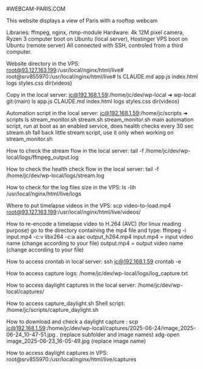 #WEBCAM-PARIS.COM

This website displays a view of Paris with a rooftop webcam

Libraries: ffmpeg,  nginx, rtmp-module
Hardware: 4k 12M pixel camera, Ryzen 3 computer boot on Ubuntu (local server), Hostinger VPS boot on Ubuntu (remote server)
All connected with SSH, controled from a third computer.

Website directory in the VPS: root@93.127.163.199:/usr/local/nginx/html/live#
root@srv855970:/usr/local/nginx/html/live# ls
CLAUDE.md  app.js  index.html  logs  styles.css dir(videos)

Copy in the local server: jc@192.168.1.59:/home/jc/dev/wp-local
➜  wp-local git:(main) ls
app.js  CLAUDE.md  index.html  logs  styles.css  dir(videos)

Automation script in the local server: jc@192.168.1.59:/home/jc/scripts
➜  scripts ls
stream_monitor.sh  stream.sh
stream_monitor.sh main automation script, run at boot as an enabled service, does health checks every 30 sec
stream.sh fall back little stream script, use it only when working on stream_monitor.sh

How to check the stream flow in the local server:
tail -f /home/jc/dev/wp-local/logs/ffmpeg_output.log

How to check the health check flow in the local server:
tail -f /home/jc/dev/wp-local/logs/stream.log

How to check for the log files size in the VPS:
ls -lih /usr/local/nginx/html/live/logs

Where to put timelapse videos in the VPS:
scp video-to-load.mp4 root@93.127.163.199:/usr/local/nginx/html/live/videos/

How to re-encode a timelapse video to H.264 (AVC)  (for linux reading purpose)
go to the directory containing the mp4 file and type:
ffmpeg -i input.mp4 -c:v libx264 -c:a aac output_h264.mp4
input.mp4 = input video name (change according to your file)
output.mp4 = output video name  (change according to your file)

How to access crontab in local server:
ssh jc@192.168.1.59
crontab -e

How to access capture logs:
/home/jc/dev/wp-local/logs/log_capture.txt

How to access daylight captures in the local server:
/home/jc/dev/wp-local/captures/

How to access capture_daylight.sh Shell script:
/home/jc/scripts/capture_daylight.sh

How to download and check a daylight capture :
scp jc@192.168.1.59:/home/jc/dev/wp-local/captures/2025-06-24/image_2025-06-24_10-47-51.jpg .  (replace subfolder and image names)
xdg-open image_2025-06-23_16-05-49.jpg (replace image name)

How to access daylight captures in VPS:
root@srv855970:/usr/local/nginx/html/live/captures


